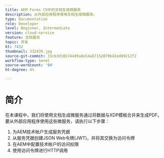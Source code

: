 ```yaml
---
title: AEM Forms CS中的文档生成微服务
description: 从外部应用程序使用文档生成微服务。
type: Documentation
role: Developer
level: Beginner, Intermediate
version: cloud-service
feature: 文档服务
topic: 开发
kt: 7432
thumbnail: 332439.jpg
source-git-commit: 33cb3d18b744d9a8e54a87152079b42ed09212f2
workflow-type: tm+mt
source-wordcount: '94'
ht-degree: 4%

---
```


# 简介

在本课程中，我们将使用文档生成微服务通过将数据与XDP模板合并来生成PDF。 要从外部应用程序使用这些微服务，请执行以下步骤：

1. 为AEM技术帐户生成服务凭据
1. 从服务凭据创建JSON Web令牌(JWT)，并将其交换为访问令牌
1. 在AEM中配置技术帐户的访问权限
1. 使用访问令牌进行HTTP调用
